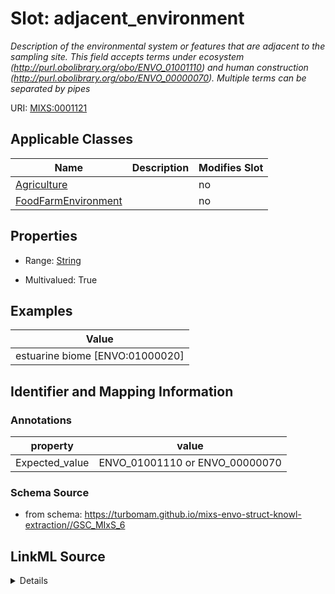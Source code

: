 # Slot: adjacent_environment


_Description of the environmental system or features that are adjacent to the sampling site. This field accepts terms under ecosystem (http://purl.obolibrary.org/obo/ENVO_01001110) and human construction (http://purl.obolibrary.org/obo/ENVO_00000070). Multiple terms can be separated by pipes_



URI: [MIXS:0001121](https://w3id.org/mixs/0001121)



<!-- no inheritance hierarchy -->




## Applicable Classes

| Name | Description | Modifies Slot |
| --- | --- | --- |
[Agriculture](Agriculture.md) |  |  no  |
[FoodFarmEnvironment](FoodFarmEnvironment.md) |  |  no  |







## Properties

* Range: [String](String.md)

* Multivalued: True






## Examples

| Value |
| --- |
| estuarine biome [ENVO:01000020] |

## Identifier and Mapping Information





### Annotations

| property | value |
| --- | --- |
| Expected_value | ENVO_01001110 or ENVO_00000070 |



### Schema Source


* from schema: https://turbomam.github.io/mixs-envo-struct-knowl-extraction//GSC_MIxS_6




## LinkML Source

<details>
```yaml
name: adjacent_environment
annotations:
  Expected_value:
    tag: Expected_value
    value: ENVO_01001110 or ENVO_00000070
description: Description of the environmental system or features that are adjacent
  to the sampling site. This field accepts terms under ecosystem (http://purl.obolibrary.org/obo/ENVO_01001110)
  and human construction (http://purl.obolibrary.org/obo/ENVO_00000070). Multiple
  terms can be separated by pipes
title: environment adjacent to site
notes:
- adjacent
- environment
- site
examples:
- value: estuarine biome [ENVO:01000020]
from_schema: https://turbomam.github.io/mixs-envo-struct-knowl-extraction//GSC_MIxS_6
rank: 1000
string_serialization: '{termLabel}{[termID]}'
slot_uri: MIXS:0001121
multivalued: true
alias: adjacent_environment
domain_of:
- Agriculture
- FoodFarmEnvironment
range: string
required: false
recommended: false

```
</details>